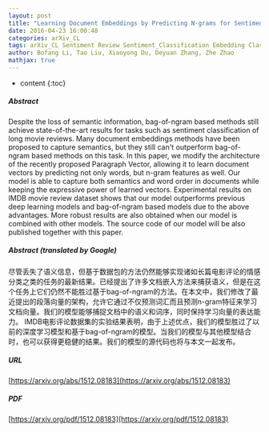 ```yaml
---
layout: post
title: "Learning Document Embeddings by Predicting N-grams for Sentiment Classification of Long Movie Reviews"
date: 2016-04-23 16:00:48
categories: arXiv_CL
tags: arXiv_CL Sentiment Review Sentiment_Classification Embedding Classification Deep_Learning
author: Bofang Li, Tao Liu, Xiaoyong Du, Deyuan Zhang, Zhe Zhao
mathjax: true
---
```


* content
{:toc}

##### Abstract
Despite the loss of semantic information, bag-of-ngram based methods still achieve state-of-the-art results for tasks such as sentiment classification of long movie reviews. Many document embeddings methods have been proposed to capture semantics, but they still can't outperform bag-of-ngram based methods on this task. In this paper, we modify the architecture of the recently proposed Paragraph Vector, allowing it to learn document vectors by predicting not only words, but n-gram features as well. Our model is able to capture both semantics and word order in documents while keeping the expressive power of learned vectors. Experimental results on IMDB movie review dataset shows that our model outperforms previous deep learning models and bag-of-ngram based models due to the above advantages. More robust results are also obtained when our model is combined with other models. The source code of our model will be also published together with this paper.

##### Abstract (translated by Google)
尽管丢失了语义信息，但基于数据包的方法仍然能够实现诸如长篇电影评论的情感分类之类的任务的最新结果。已经提出了许多文档嵌入方法来捕获语义，但是在这个任务上它们仍然不能胜过基于bag-of-ngram的方法。在本文中，我们修改了最近提出的段落向量的架构，允许它通过不仅预测词汇而且预测n-gram特征来学习文档向量。我们的模型能够捕捉文档中的语义和词序，同时保持学习向量的表达能力。 IMDB电影评论数据集的实验结果表明，由于上述优点，我们的模型胜过了以前的深度学习模型和基于bag-of-ngram的模型。当我们的模型与其他模型结合时，也可以获得更稳健的结果。我们的模型的源代码也将与本文一起发布。

##### URL
[https://arxiv.org/abs/1512.08183](https://arxiv.org/abs/1512.08183)

##### PDF
[https://arxiv.org/pdf/1512.08183](https://arxiv.org/pdf/1512.08183)

